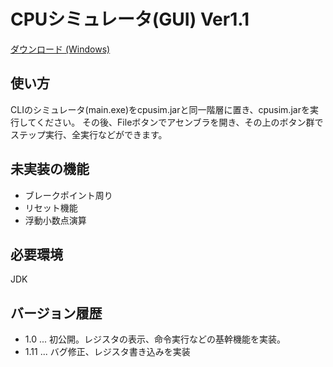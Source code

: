 # CPUシミュレータ(GUI) Ver1.1

[ダウンロード (Windows)](https://github.com/2021cpuex-group6/GUISimmulator/releases/tag/V1.11)

## 使い方

 CLIのシミュレータ(main.exe)をcpusim.jarと同一階層に置き、cpusim.jarを実行してください。
 その後、Fileボタンでアセンブラを開き、その上のボタン群でステップ実行、全実行などができます。

## 未実装の機能
- ブレークポイント周り
- リセット機能
- 浮動小数点演算

## 必要環境
JDK

## バージョン履歴
- 1.0 ... 初公開。レジスタの表示、命令実行などの基幹機能を実装。
- 1.11 ... バグ修正、レジスタ書き込みを実装